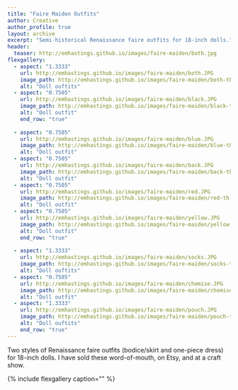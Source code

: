 ```yaml
---
title: "Faire Maiden Outfits"
author: Creative
author_profile: true
layout: archive
excerpt: "Semi-historical Renaissance faire outfits for 18-inch dolls."
header:
  teaser: http://emhastings.github.io/images/faire-maiden/both.jpg
flexgallery:
  - aspect: "1.3333"
    url: http://emhastings.github.io/images/faire-maiden/both.JPG
    image_path: http://emhastings.github.io/images/faire-maiden/both-th.jpg
    alt: "Doll ouftits"  
  - aspect: "0.7505"
    url: http://emhastings.github.io/images/faire-maiden/black.JPG
    image_path: http://emhastings.github.io/images/faire-maiden/black-th.jpg
    alt: "Doll outfit"  
    end_row: "true"
    
  - aspect: "0.7505"
    url: http://emhastings.github.io/images/faire-maiden/blue.JPG
    image_path: http://emhastings.github.io/images/faire-maiden/blue-th.jpg
    alt: "Doll outfit"  
  - aspect: "0.7505"
    url: http://emhastings.github.io/images/faire-maiden/back.JPG
    image_path: http://emhastings.github.io/images/faire-maiden/back-th.jpg
    alt: "Doll outfit"  
  - aspect: "0.7505"
    url: http://emhastings.github.io/images/faire-maiden/red.JPG
    image_path: http://emhastings.github.io/images/faire-maiden/red-th.jpg
    alt: "Doll outfit"  
  - aspect: "0.7505"
    url: http://emhastings.github.io/images/faire-maiden/yellow.JPG
    image_path: http://emhastings.github.io/images/faire-maiden/yellow-th.jpg
    alt: "Doll outfit"  
    end_row: "true"
    
  - aspect: "1.3333"
    url: http://emhastings.github.io/images/faire-maiden/socks.JPG
    image_path: http://emhastings.github.io/images/faire-maiden/socks-th.jpg
    alt: "Doll ouftits"  
  - aspect: "0.7505"
    url: http://emhastings.github.io/images/faire-maiden/chemise.JPG
    image_path: http://emhastings.github.io/images/faire-maiden/chemise-th.jpg
    alt: "Doll outfit"  
  - aspect: "1.3333"
    url: http://emhastings.github.io/images/faire-maiden/pouch.JPG
    image_path: http://emhastings.github.io/images/faire-maiden/pouch-th.jpg
    alt: "Doll ouftits" 
    end_row: "true"
---
```


Two styles of Renaissance faire outfits (bodice/skirt and one-piece dress) for 18-inch dolls. I have sold these word-of-mouth, on Etsy, and at a craft show.

{% include flexgallery caption="" %}


